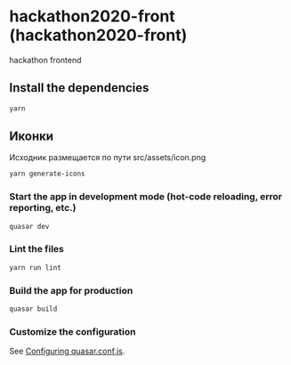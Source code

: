 # hackathon2020-front (hackathon2020-front)

hackathon frontend

## Install the dependencies
```bash
yarn
```

## Иконки
Исходник размещается по пути src/assets/icon.png
```bash
yarn generate-icons
```

### Start the app in development mode (hot-code reloading, error reporting, etc.)
```bash
quasar dev
```

### Lint the files
```bash
yarn run lint
```

### Build the app for production
```bash
quasar build
```

### Customize the configuration
See [Configuring quasar.conf.js](https://quasar.dev/quasar-cli/quasar-conf-js).
